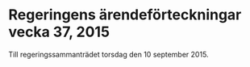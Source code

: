 # Regeringens ärendeförteckningar vecka 37, 2015

Till regeringssammanträdet torsdag den 10 september 2015\.
